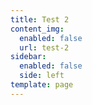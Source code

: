 ```yaml
---
title: Test 2
content_img:
  enabled: false
  url: test-2
sidebar:
  enabled: false
  side: left
template: page
---
```


